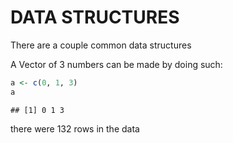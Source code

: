 DATA STRUCTURES
========================================================

There are a couple common data structures

A Vector of 3 numbers can be made by doing such:

```r
a <- c(0, 1, 3)
a
```

```
## [1] 0 1 3
```


there were 132 rows in the data
